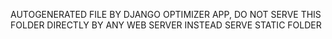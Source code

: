 AUTOGENERATED FILE BY DJANGO OPTIMIZER APP, DO NOT SERVE THIS FOLDER DIRECTLY BY ANY WEB SERVER INSTEAD SERVE STATIC FOLDER
